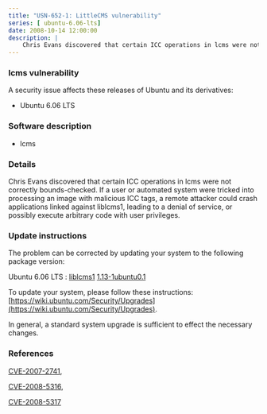 ```yaml
---
title: "USN-652-1: LittleCMS vulnerability"
series: [ ubuntu-6.06-lts]
date: 2008-10-14 12:00:00
description: |
    Chris Evans discovered that certain ICC operations in lcms were not correctly bounds-checked.  If a user or automated system were tricked into processing an image with malicious ICC tags, a remote attacker could crash applications linked against liblcms1, leading to a denial of service, or possibly execute arbitrary code with user privileges. 
--- 
```

 
### lcms vulnerability

A security issue affects these releases of Ubuntu and its derivatives:

* Ubuntu 6.06 LTS

### Software description

* lcms 

### Details

Chris Evans discovered that certain ICC operations in lcms were not correctly bounds-checked. If a user or automated system were tricked into processing an image with malicious ICC tags, a remote attacker could crash applications linked against liblcms1, leading to a denial of service, or possibly execute arbitrary code with user privileges. 

### Update instructions

The problem can be corrected by updating your system to the following package version:

Ubuntu 6.06 LTS
 : [liblcms1](https://launchpad.net/ubuntu/+source/lcms) <span> [1.13-1ubuntu0.1](https://launchpad.net/ubuntu/+source/lcms/1.13-1ubuntu0.1) </span> 

To update your system, please follow these instructions: [https://wiki.ubuntu.com/Security/Upgrades](https://wiki.ubuntu.com/Security/Upgrades).

In general, a standard system upgrade is sufficient to effect the necessary changes. 

### References

 [CVE-2007-2741](http://people.ubuntu.com/~ubuntu-security/cve/CVE-2007-2741), 

 [CVE-2008-5316](http://people.ubuntu.com/~ubuntu-security/cve/CVE-2008-5316), 

 [CVE-2008-5317](http://people.ubuntu.com/~ubuntu-security/cve/CVE-2008-5317)
 
